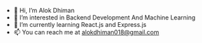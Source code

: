 - 👋 Hi, I’m Alok Dhiman
- 👀 I’m interested in Backend Development And Machine Learning
- 🌱 I’m currently learning React.js and Express.js
- 📫 You can reach me at alokdhiman018@gmail.com

<!---
Alok301995/Alok301995 is a ✨ special ✨ repository because its `README.md` (this file) appears on your GitHub profile.
You can click the Preview link to take a look at your changes.
--->
